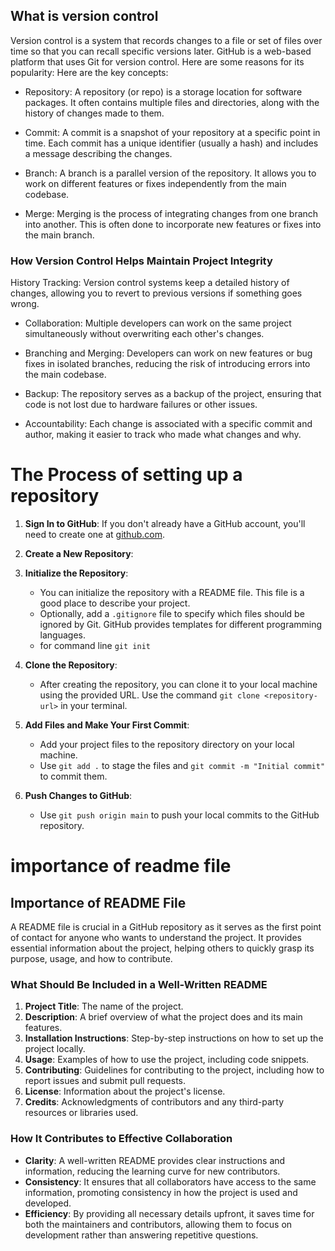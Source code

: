 ## What is version control
Version control is a system that records changes to a file or set of files over time so that you can recall specific versions later. 
GitHub is a web-based platform that uses Git for version control. Here are some reasons for its popularity:
Here are the key concepts:
* Repository: A repository (or repo) is a storage location for software packages. It often contains multiple files and directories, along with the history of changes made to them.

* Commit: A commit is a snapshot of your repository at a specific point in time. Each commit has a unique identifier (usually a hash) and includes a message describing the changes.

* Branch: A branch is a parallel version of the repository. It allows you to work on different features or fixes independently from the main codebase.

* Merge: Merging is the process of integrating changes from one branch into another. This is often done to incorporate new features or fixes into the main branch.

### How Version Control Helps Maintain Project Integrity
History Tracking: Version control systems keep a detailed history of changes, allowing you to revert to previous versions if something goes wrong.

* Collaboration: Multiple developers can work on the same project simultaneously without overwriting each other's changes.

* Branching and Merging: Developers can work on new features or bug fixes in isolated branches, reducing the risk of introducing errors into the main codebase.

* Backup: The repository serves as a backup of the project, ensuring that code is not lost due to hardware failures or other issues.

* Accountability: Each change is associated with a specific commit and author, making it easier to track who made what changes and why.


# The Process of setting up a repository

1. **Sign In to GitHub**: If you don't already have a GitHub account, you'll need to create one at [github.com](https://github.com/).

2. **Create a New Repository**:

3. **Initialize the Repository**:
    - You can initialize the repository with a README file. This file is a good place to describe your project.
    - Optionally, add a `.gitignore` file to specify which files should be ignored by Git. GitHub provides templates for different programming languages.
    - for command line `git init`

4. **Clone the Repository**:
    - After creating the repository, you can clone it to your local machine using the provided URL. Use the command `git clone <repository-url>` in your terminal.

5. **Add Files and Make Your First Commit**:
    - Add your project files to the repository directory on your local machine.
    - Use `git add .` to stage the files and `git commit -m "Initial commit"` to commit them.

6. **Push Changes to GitHub**:
    - Use `git push origin main` to push your local commits to the GitHub repository.

# importance of readme file 
## Importance of README File

A README file is crucial in a GitHub repository as it serves as the first point of contact for anyone who wants to understand the project. It provides essential information about the project, helping others to quickly grasp its purpose, usage, and how to contribute.

### What Should Be Included in a Well-Written README

1. **Project Title**: The name of the project.
2. **Description**: A brief overview of what the project does and its main features.
3. **Installation Instructions**: Step-by-step instructions on how to set up the project locally.
4. **Usage**: Examples of how to use the project, including code snippets.
5. **Contributing**: Guidelines for contributing to the project, including how to report issues and submit pull requests.
6. **License**: Information about the project's license.
7. **Credits**: Acknowledgments of contributors and any third-party resources or libraries used.

### How It Contributes to Effective Collaboration

* **Clarity**: A well-written README provides clear instructions and information, reducing the learning curve for new contributors.
* **Consistency**: It ensures that all collaborators have access to the same information, promoting consistency in how the project is used and developed.
* **Efficiency**: By providing all necessary details upfront, it saves time for both the maintainers and contributors, allowing them to focus on development rather than answering repetitive questions.

